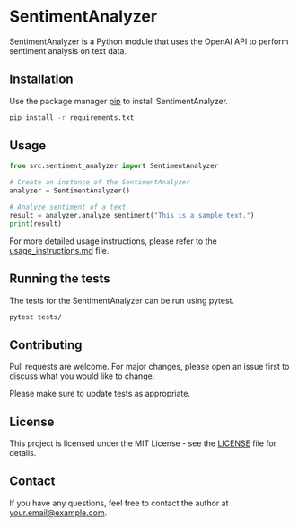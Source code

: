 # SentimentAnalyzer

SentimentAnalyzer is a Python module that uses the OpenAI API to perform sentiment analysis on text data.

## Installation

Use the package manager [pip](https://pip.pypa.io/en/stable/) to install SentimentAnalyzer.

```bash
pip install -r requirements.txt
```

## Usage

```python
from src.sentiment_analyzer import SentimentAnalyzer

# Create an instance of the SentimentAnalyzer
analyzer = SentimentAnalyzer()

# Analyze sentiment of a text
result = analyzer.analyze_sentiment("This is a sample text.")
print(result)
```

For more detailed usage instructions, please refer to the [usage_instructions.md](docs/usage_instructions.md) file.

## Running the tests

The tests for the SentimentAnalyzer can be run using pytest.

```bash
pytest tests/
```

## Contributing

Pull requests are welcome. For major changes, please open an issue first to discuss what you would like to change.

Please make sure to update tests as appropriate.

## License

This project is licensed under the MIT License - see the [LICENSE](LICENSE) file for details.

## Contact

If you have any questions, feel free to contact the author at your.email@example.com.
